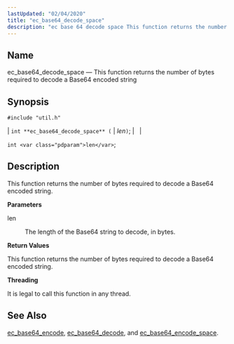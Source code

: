 ```yaml
---
lastUpdated: "02/04/2020"
title: "ec_base64_decode_space"
description: "ec base 64 decode space This function returns the number of bytes required to decode a Base 64 encoded string int ec base 64 decode space len int len This function returns the number of bytes required to decode a Base 64 encoded string len The length of the Base..."
---
```


<a name="apis.ec_base64_decode_space"></a> 
## Name

ec_base64_decode_space — This function returns the number of bytes required to decode a Base64 encoded string

## Synopsis

`#include "util.h"`

| `int **ec_base64_decode_space** (` | <var class="pdparam">len</var>`)`; |   |

`int <var class="pdparam">len</var>`;<a name="idp47447328"></a> 
## Description

This function returns the number of bytes required to decode a Base64 encoded string.

**<a name="idp47448592"></a> Parameters**

<dl class="variablelist">

<dt>len</dt>

<dd>

The length of the Base64 string to decode, in bytes.

</dd>

</dl>

**<a name="idp47451344"></a> Return Values**

This function returns the number of bytes required to decode a Base64 encoded string.

**<a name="idp47452320"></a> Threading**

It is legal to call this function in any thread.

<a name="idp47453424"></a> 
## See Also

[ec_base64_encode](/momentum/3/3-api/apis-ec-base-64-encode), [ec_base64_decode](/momentum/3/3-api/apis-ec-base-64-decode), and [ec_base64_encode_space](/momentum/3/3-api/apis-ec-base-64-encode-space).